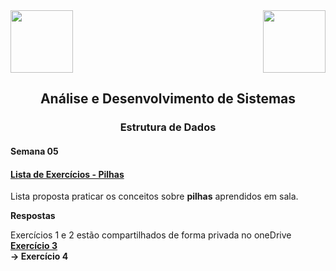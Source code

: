 <div>
  <img src="https://www.fateczl.edu.br/assets/logos/fatec-zl.png" height=100>
  <img src="https://www.fateczl.edu.br/assets/logos/novo-logo-colorido.png" align="right" height=100>
</div>

<h2 align="center">Análise e Desenvolvimento de Sistemas</h2>
<h3 align="center">Estrutura de Dados</h3>
<h4>Semana 05</h4>

<h4>
  
[Lista de Exercícios - Pilhas](https://github.com/leo-gremes-ads/ED_S05_E03_Pilhas-Int-Strings/blob/main/Pilhas%20Lista%201.pdf)
</h4>

Lista proposta praticar os conceitos sobre <b>pilhas</b> aprendidos em sala.


<b>Respostas<br>
  
</b>Exercícios 1 e 2 estão compartilhados de forma privada no oneDrive<b><br>
[Exercício 3](https://github.com/leo-gremes-ads/ED_S05_E03_Pilhas-Int-Strings)<br>
-> Exercício 4
</b>

